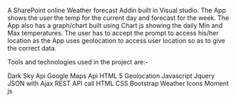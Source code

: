 A SharePoint online Weather forecast Addin built in Visual studio. The App shows the user the temp for the current day and forecast for the week. The App also has a graph/chart built using Chart js showing the daily Min and Max temperatures. The user has to accept the prompt to access his/her location as the App uses geolocation to access user location so as to give the correct data.

Tools and technologies used in the project are:-

Dark Sky Api
Google Maps Api
HTML 5 Geolocation
Javascript
Jquery
JSON with Ajax REST API call
HTML
CSS
Bootstrap
Weather Icons
Moment js
